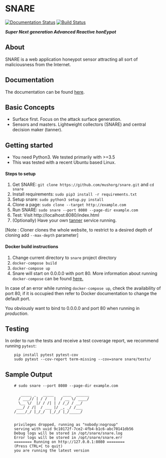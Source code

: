 SNARE
=====
[![Documentation Status](https://readthedocs.org/projects/snare/badge/?version=latest)](http://snare.readthedocs.io/en/latest/?badge=latest)
[![Build Status](https://travis-ci.org/mushorg/snare.svg?branch=master)](https://travis-ci.org/mushorg/snare)

<b><i>Super Next generation Advanced Reactive honEypot</b></i>

About
---------
SNARE is a web application honeypot sensor attracting all sort of maliciousness from the Internet.

Documentation
--------------
The documentation can be found [here](http://snare.readthedocs.io).

Basic Concepts
--------------

- Surface first. Focus on the attack surface generation.
- Sensors and masters. Lightweight collectors (SNARE) and central decision maker (tanner).


Getting started
---------------

- You need Python3. We tested primarily with >=3.5
- This was tested with a recent Ubuntu based Linux.

#### Steps to setup
1. Get SNARE: `git clone https://github.com/mushorg/snare.git` and `cd snare`
2. Install requirements: `sudo pip3 install -r requirements.txt`
3. Setup snare: `sudo python3 setup.py install`
3. Clone a page: `sudo clone --target http://example.com`
4. Run SNARE: `sudo snare --port 8080 --page-dir example.com`
5. Test: Visit http://localhost:8080/index.html
6. (Optionally) Have your own [tanner](https://github.com/mushorg/tanner) service running.

[Note : Cloner clones the whole website, to restrict to a desired depth of cloning add `--max-depth` parameter]

#### Docker build instructions
1. Change current directory to `snare` project directory
2. `docker-compose build`
3. `docker-compose up`
4. Snare will start on 0.0.0.0 with port 80.
More information about running `docker-compose` can be found [here.](https://docs.docker.com/compose/gettingstarted/)

In case of an error while running `docker-compose up`, check the availability of port 80, if it is occupied then refer to Docker documentation to change the default port.

You obviously want to bind to 0.0.0.0 and port 80 when running in <i>production</i>.

## Testing

In order to run the tests and receive a test coverage report, we recommend running `pytest`:

```
    pip install pytest pytest-cov
    sudo pytest --cov-report term-missing --cov=snare snare/tests/
```

## Sample Output


```shell
    # sudo snare --port 8080 --page-dir example.com

       _____ _   _____    ____  ______
      / ___// | / /   |  / __ \/ ____/
      \__ \/  |/ / /| | / /_/ / __/
     ___/ / /|  / ___ |/ _, _/ /___
    /____/_/ |_/_/  |_/_/ |_/_____/


    privileges dropped, running as "nobody:nogroup"
    serving with uuid 9c10172f-7ce2-4fb4-b1c6-abc70141db56
    Debug logs will be stored in /opt/snare/snare.log
    Error logs will be stored in /opt/snare/snare.err
    ======== Running on http://127.0.0.1:8080 ========
    (Press CTRL+C to quit)
    you are running the latest version

```
